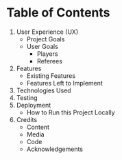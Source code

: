 # Table of Contents
1. User Experience (UX)
   * Project Goals
   * User Goals
     * Players
     * Referees
2. Features
   * Existing Features
   * Features Left to Implement
3. Technologies Used
4. Testing
5. Deployment
   * How to Run this Project Locally
6. Credits
   * Content
   * Media
   * Code
   * Acknowledgements